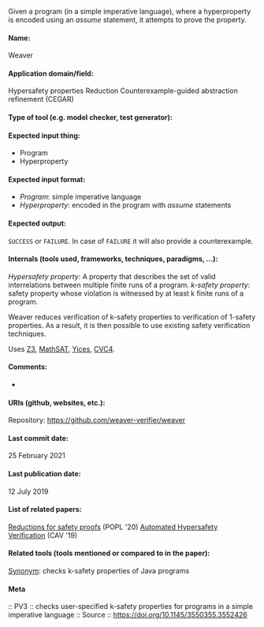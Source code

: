 Given a program (in a simple imperative language), where a hyperproperty is encoded using an *assume* statement, it attempts to prove the property.

#### Name:
Weaver

#### Application domain/field:
Hypersafety properties
Reduction
Counterexample-guided abstraction refinement (CEGAR)

#### Type of tool (e.g. model checker, test generator):

#### Expected input thing:
- Program
- Hyperproperty

#### Expected input format:
- *Program*: simple imperative language
- *Hyperproperty*: encoded in the program with *assume* statements

#### Expected output:
`SUCCESS` or `FAILURE`. In case of `FAILURE` it will also provide a counterexample.

#### Internals (tools used, frameworks, techniques, paradigms, ...):
*Hypersafety property*: A property that describes the set of valid interrelations between multiple finite runs of a program.
*k-safety property*: safety property whose violation is witnessed by at least k finite runs of a program.

Weaver reduces verification of k-safety properties to verification of 1-safety properties. As a result, it is then possible to use existing safety verification techniques.

Uses [Z3](Solvers/SMT/Z3.md),  [MathSAT](Solvers/SMT/MathSAT.md), [Yices](Solvers/SMT/Yices.md), [CVC4](Solvers/SMT/CVC4.md).

#### Comments:
-

#### URIs (github, websites, etc.):
Repository: https://github.com/weaver-verifier/weaver

#### Last commit date:
25 February 2021

#### Last publication date:
12 July 2019

#### List of related papers:
[Reductions for safety proofs](https://doi.org/10.1145/3371081) (POPL '20)
[Automated Hypersafety Verification](https://doi.org/10.1007/978-3-030-25540-4_11) (CAV '19)

#### Related tools (tools mentioned or compared to in the paper):
[Synonym](Synonym.md): checks k-safety properties of Java programs

#### Meta
:: PV3 :: checks user-specified k-safety properties for programs in a simple imperative language
:: Source :: https://doi.org/10.1145/3550355.3552426